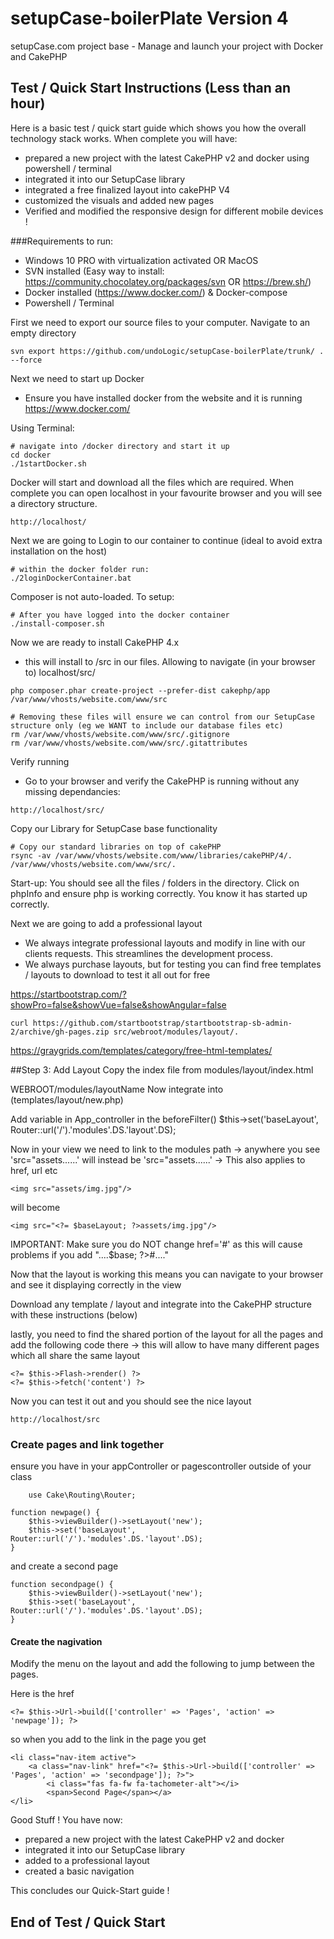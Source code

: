 # setupCase-boilerPlate Version 4
setupCase.com project base - Manage and launch your project with Docker and CakePHP

## Test / Quick Start Instructions (Less than an hour)

Here is a basic test / quick start guide which shows you how the overall technology stack works.
When complete you will have:
- prepared a new project with the latest CakePHP v2 and docker using powershell / terminal
- integrated it into our SetupCase library
- integrated a free finalized layout into cakePHP V4
- customized the visuals and added new pages
- Verified and modified the responsive design for different mobile devices !

###Requirements to run:
- Windows 10 PRO with virtualization activated OR MacOS
- SVN installed (Easy way to install: https://community.chocolatey.org/packages/svn OR https://brew.sh/)
- Docker installed (https://www.docker.com/) & Docker-compose
- Powershell / Terminal

First we need to export our source files to your computer. Navigate to an empty directory
```angular2html
svn export https://github.com/undoLogic/setupCase-boilerPlate/trunk/ . --force
```

Next we need to start up Docker

- Ensure you have installed docker from the website and it is running https://www.docker.com/

Using Terminal: 
```angular2html
# navigate into /docker directory and start it up
cd docker
./1startDocker.sh
```

Docker will start and download all the files which are required. When complete you can open localhost in your favourite browser and you will see a directory structure.

```angular2html
http://localhost/
```

Next we are going to Login to our container to continue (ideal to avoid extra installation on the host)
```angular2html
# within the docker folder run:
./2loginDockerContainer.bat
```

Composer is not auto-loaded. To setup:
```angular2html
# After you have logged into the docker container
./install-composer.sh
```

Now we are ready to install CakePHP 4.x
- this will install to /src in our files. Allowing to navigate (in your browser to) localhost/src/
```angular2html
php composer.phar create-project --prefer-dist cakephp/app /var/www/vhosts/website.com/www/src

# Removing these files will ensure we can control from our SetupCase structure only (eg we WANT to include our database files etc)
rm /var/www/vhosts/website.com/www/src/.gitignore
rm /var/www/vhosts/website.com/www/src/.gitattributes
```

Verify running
- Go to your browser and verify the CakePHP is running without any missing dependancies:
```angular2html
http://localhost/src/
```

Copy our Library for SetupCase base functionality
```angular2html
# Copy our standard libraries on top of cakePHP
rsync -av /var/www/vhosts/website.com/www/libraries/cakePHP/4/. /var/www/vhosts/website.com/www/src/.
```

Start-up: You should see all the files / folders in the directory. Click on phpInfo and ensure php is working correctly. You know it has started up correctly.

Next we are going to add a professional layout
- We always integrate professional layouts and modify in line with our clients requests. This streamlines the development process.
- We always purchase layouts, but for testing you can find free templates / layouts to download to test it all out for free

https://startbootstrap.com/?showPro=false&showVue=false&showAngular=false

```shell
curl https://github.com/startbootstrap/startbootstrap-sb-admin-2/archive/gh-pages.zip src/webroot/modules/layout/.
```

https://graygrids.com/templates/category/free-html-templates/

##Step 3: Add Layout
Copy the index file from modules/layout/index.html

WEBROOT/modules/layoutName Now integrate into (templates/layout/new.php)

Add variable in App_controller in the beforeFilter()
$this->set('baseLayout', Router::url('/').'modules'.DS.'layout'.DS);

Now in your view we need to link to the modules path -> anywhere you see 'src="assets......' will instead be 'src="assets......' -> This also applies to href, url etc

```angular2html
<img src="assets/img.jpg"/>
```
will become
```angular2html
<img src="<?= $baseLayout; ?>assets/img.jpg"/>
```

IMPORTANT: Make sure you do NOT change href='#' as this will cause problems if you add "....$base; ?>#...."

Now that the layout is working this means you can navigate to your browser and see it displaying correctly in the view

Download any template / layout and integrate into the CakePHP structure with these instructions (below)


lastly, you need to find the shared portion of the layout for all the pages and add the following code there
-> this will allow to have many different pages which all share the same layout

```angular2html
<?= $this->Flash->render() ?>
<?= $this->fetch('content') ?>
```

Now you can test it out and you should see the nice layout

```angular2html
http://localhost/src
```

### Create pages and link together

ensure you have in your appController or pagescontroller outside of your class
```angular2html
    use Cake\Routing\Router;
```

```angular2html
function newpage() {
    $this->viewBuilder()->setLayout('new');
    $this->set('baseLayout', Router::url('/').'modules'.DS.'layout'.DS);
}
```

and create a second page

```angular2html
function secondpage() {
    $this->viewBuilder()->setLayout('new');
    $this->set('baseLayout', Router::url('/').'modules'.DS.'layout'.DS);
}
```

#### Create the nagivation

Modify the menu on the layout and add the following to jump between the pages. 

Here is the href
```angular2html
<?= $this->Url->build(['controller' => 'Pages', 'action' => 'newpage']); ?>
```

so when you add to the link in the page you get 

```angular2html
<li class="nav-item active">
    <a class="nav-link" href="<?= $this->Url->build(['controller' => 'Pages', 'action' => 'secondpage']); ?>">
        <i class="fas fa-fw fa-tachometer-alt"></i>
        <span>Second Page</span></a>
</li>
```

Good Stuff ! You have now:
- prepared a new project with the latest CakePHP v2 and docker
- integrated it into our SetupCase library
- added to a professional layout
- created a basic navigation

This concludes our Quick-Start guide !

## End of Test / Quick Start